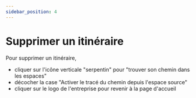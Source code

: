 ```yaml
---
sidebar_position: 4
---
```


# Supprimer un itinéraire

Pour supprimer un itinéraire,
-   cliquer sur l'icône verticale "serpentin" pour "trouver son chemin dans les espaces"
-   décocher la case "Activer le tracé du chemin depuis l'espace source"
-   cliquer sur le logo de l'entreprise pour revenir à la page d'accueil